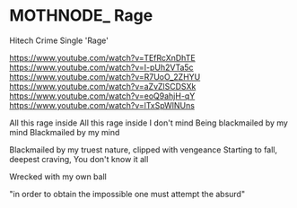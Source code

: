 # MOTHNODE_ Rage
Hitech Crime Single 'Rage'

https://www.youtube.com/watch?v=TEfRcXnDhTE
https://www.youtube.com/watch?v=I-pUh2VTa5c
https://www.youtube.com/watch?v=R7UoO_2ZHYU
https://www.youtube.com/watch?v=aZvZlSCDSXk
https://www.youtube.com/watch?v=eoQ9ahjH-qY
https://www.youtube.com/watch?v=lTxSpWlNUns

All this rage inside
All this rage inside
I don't mind 
Being blackmailed by my mind
Blackmailed by my mind

Blackmailed by my truest nature, clipped with vengeance
Starting to fall, deepest craving,
You don't know it all

Wrecked with my own ball

"in order to obtain the impossible one must attempt the absurd"



